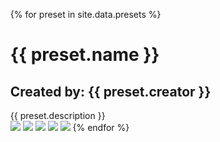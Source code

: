 <ul>
{% for preset in site.data.presets %}
  <h1>{{ preset.name }}</h1>
<h2>Created by: {{ preset.creator }}</h2>
  <a>{{ preset.description }}</a>
  <br>
    <img src="{{ preset.screenshot1 }}"/>
    <img src="{{ preset.screenshot2 }}"/>
    <img src="{{ preset.screenshot3 }}"/>
    <img src="{{ preset.screenshot4 }}"/>
    <img src="{{ preset.screenshot5 }}"/>
{% endfor %}
</ul>
